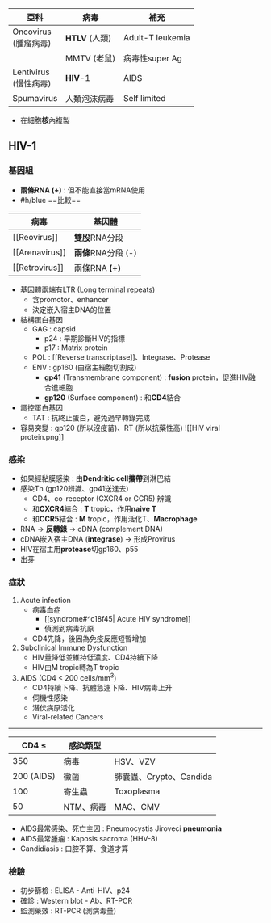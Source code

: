 | 亞科       | 病毒         | 補充           |
|------------|--------------|----------------|
| Oncovirus <br>(腫瘤病毒) | **HTLV** (人類)  | Adult-T leukemia  |
|            | MMTV (老鼠)  | 病毒性super Ag |
| Lentivirus<br> (慢性病毒) | **HIV**-1        | AIDS           |
| Spumavirus | 人類泡沫病毒 | Self limited   |
- 在細胞**核**內複製
## HIV-1
### 基因組
- **兩條RNA (+)** : 但不能直接當mRNA使用
- #h/blue ==比較==

| 病毒       | 基因體      |
|------------|-------------|
| [[Reovirus]]   | **雙股**RNA分段 |
| [[Arenavirus]] | **兩條**RNA分段 (-) |
| [[Retrovirus]]| 兩條RNA **(+)** |
- 基因體兩端有LTR (Long terminal repeats)
	- 含promotor、enhancer
	- 決定嵌入宿主DNA的位置
- 結構蛋白基因
	- GAG : capsid
		- p24 : 早期診斷HIV的指標
		- p17 : Matrix protein
	- POL : [[Reverse transcriptase]]、Integrase、Protease
	- ENV : gp160 (由宿主細胞切割成)
		- **gp41** (Transmembrane component) : **fusion** protein，促進HIV融合進細胞
		- **gp120** (Surface component) : 和**CD4**結合
- 調控蛋白基因
	- TAT : 抗終止蛋白，避免過早轉錄完成
- 容易突變 : gp120 (所以沒疫苗)、RT (所以抗藥性高)
![[HIV viral protein.png]]
### 感染
- 如果經黏膜感染 : 由**Dendritic cell攜帶**到淋巴結
- 感染Th (gp120辨識、gp41送進去)
	- CD4、co-receptor (CXCR4 or CCR5) 辨識
	- 和**CXCR4**結合 : **T** tropic，作用**naive T**
	- 和**CCR5**結合 : **M** tropic，作用活化T、**Macrophage**
- RNA -> **反轉錄** -> cDNA (complement DNA)
- cDNA嵌入宿主DNA (**integrase**) -> 形成Provirus
- HIV在宿主用**protease**切gp160、p55
- 出芽
### 症狀
1. Acute infection
	- 病毒血症
		- [[syndrome#^c18f45| Acute HIV syndrome]]
		- 偵測到病毒抗原
	- CD4先降，後因為免疫反應短暫增加
2. Subclinical Immune Dysfunction
	- HIV量降低並維持低濃度、CD4持續下降
	- HIV由M tropic轉為T tropic
3. AIDS (CD4 < 200 cells/mm$^3$)
	- CD4持續下降、抗體急遽下降、HIV病毒上升
	- 伺機性感染
	- 潛伏病原活化
	- Viral-related Cancers
***

| CD4 $\leq$    | 感染類型  |                      |
|------------|-----------|----------------------|
| 350        | 病毒      | HSV、VZV             |
| 200 (AIDS) | 黴菌      | 肺囊蟲、Crypto、Candida |
| 100        | 寄生蟲    | Toxoplasma           |
| 50         | NTM、病毒 | MAC、CMV             |
- AIDS最常感染、死亡主因 : Pneumocystis Jiroveci **pneumonia**
- AIDS最常腫瘤 : Kaposis sacroma (HHV-8)
- Candidiasis : 口腔不算、食道才算
### 檢驗
- 初步篩檢 : ELISA - Anti-HIV、p24
- 確診 : Western blot - Ab、RT-PCR
- 監測藥效 : RT-PCR (測病毒量)